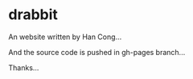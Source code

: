 drabbit
=======

An website written by Han Cong...

And the source code is pushed in gh-pages branch...

Thanks...

